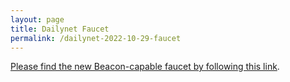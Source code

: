 ```yaml
---
layout: page
title: Dailynet Faucet
permalink: /dailynet-2022-10-29-faucet
---
```


[Please find the new Beacon-capable faucet by following this link](https://faucet.dailynet-2022-10-29.teztnets.xyz).
